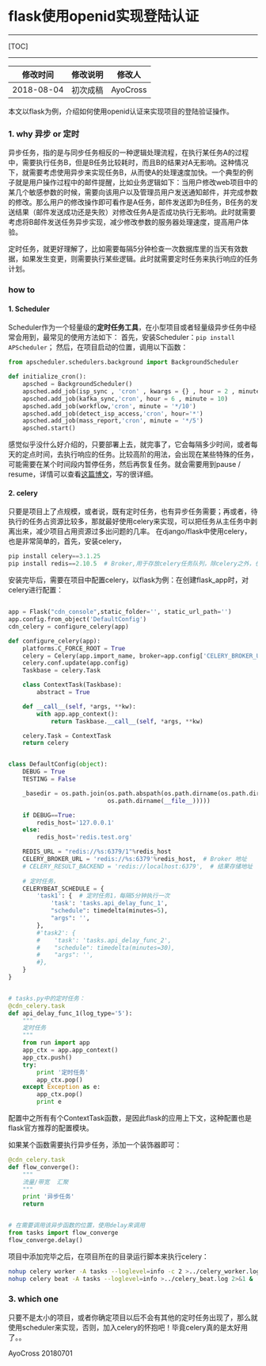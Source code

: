 # flask使用openid实现登陆认证

------

[TOC]

------

| 修改时间   |  修改说明  |  修改人  |
| --------   | :----: | :----:  |
| 2018-08-04     | 初次成稿 | AyoCross     |


本文以flask为例，介绍如何使用openid认证来实现项目的登陆验证操作。

### 1. why 异步 or 定时

异步任务，指的是与同步任务相反的一种逻辑处理流程，在执行某任务A的过程中，需要执行任务B，但是B任务比较耗时，而且B的结果对A无影响。这种情况下，就需要考虑使用异步来实现任务B，从而使A的处理速度加快。一个典型的例子就是用户操作过程中的邮件提醒，比如业务逻辑如下：当用户修改web项目中的某几个敏感参数的时候，需要向该用户以及管理员用户发送通知邮件，并完成参数的修改。那么用户的修改操作即可看作是A任务，邮件发送即为B任务，B任务的发送结果（邮件发送成功还是失败）对修改任务A是否成功执行无影响。此时就需要考虑将B邮件发送任务异步实现，减少修改参数的服务器处理速度，提高用户体验。

定时任务，就更好理解了，比如需要每隔5分钟检查一次数据库里的当天有效数据，如果发生变更，则需要执行某些逻辑。此时就需要定时任务来执行响应的任务计划。

###  how to

#### 1. Scheduler
Scheduler作为一个轻量级的**定时任务工具**，在小型项目或者轻量级异步任务中经常会用到，最常见的使用方法如下：
首先，安装Scheduler：`pip install APScheduler`；
然后，在项目启动的位置，调用以下函数：

```python
from apscheduler.schedulers.background import BackgroundScheduler

def initialize_cron():
    apsched = BackgroundScheduler()
    apsched.add_job(isp_sync , 'cron' , kwargs = {} , hour = 2 , minute = 10)
    apsched.add_job(kafka_sync,'cron', hour = 6 , minute = 10)
    apsched.add_job(workflow,'cron', minute = '*/10')
    apsched.add_job(detect_isp_access,'cron', hour='*')
    apsched.add_job(mass_report,'cron', minute = '*/5')
    apsched.start()
```

感觉似乎没什么好介绍的，只要部署上去，就完事了，它会每隔多少时间，或者每天的定点时间，去执行响应的任务。比较高阶的用法，会出现在某些特殊的任务，可能需要在某个时间段内暂停任务，然后再恢复任务。就会需要用到pause / resume，详情可以查看[这篇博文][1]，写的很详细。



#### 2. celery

只要是项目上了点规模，或者说，既有定时任务，也有异步任务需要；再或者，待执行的任务占资源比较多，那就最好使用celery来实现，可以把任务从主任务中剥离出来，减少项目占用资源过多出问题的几率。
在django/flask中使用celery，也是非常简单的，首先，安装celery，
```python
pip install celery==3.1.25
pip install redis==2.10.5  # Broker,用于存放celery任务队列，除celery之外，也可使用rabbitMQ/Zookeeper等
```
安装完毕后，需要在项目中配置celery，以flask为例：在创建flask_app时，对celery进行配置：
```python

app = Flask("cdn_console",static_folder='', static_url_path='')
app.config.from_object('DefaultConfig')
cdn_celery = configure_celery(app)

def configure_celery(app):
    platforms.C_FORCE_ROOT = True
    celery = Celery(app.import_name, broker=app.config['CELERY_BROKER_URL'])
    celery.conf.update(app.config)
    Taskbase = celery.Task

    class ContextTask(Taskbase):
        abstract = True

    def __call__(self, *args, **kw):
        with app.app_context():
            return Taskbase.__call__(self, *args, **kw)

    celery.Task = ContextTask
    return celery


class DefaultConfig(object):
    DEBUG = True
    TESTING = False

    _basedir = os.path.join(os.path.abspath(os.path.dirname(os.path.dirname(
                            os.path.dirname(__file__)))))

    if DEBUG==True:
        redis_host='127.0.0.1'
    else:
        redis_host='redis.test.org'

    REDIS_URL = "redis://%s:6379/1"%redis_host
    CELERY_BROKER_URL = 'redis://%s:6379'%redis_host,  # Broker 地址
    # CELERY_RESULT_BACKEND = 'redis://localhost:6379',  # 结果存储地址
    
    # 定时任务，
    CELERYBEAT_SCHEDULE = {
        'task1': {  # 定时任务1，每隔5分钟执行一次
            'task': 'tasks.api_delay_func_1',
            "schedule": timedelta(minutes=5),
            "args": '',
        },
        #'task2': {
        #    'task': 'tasks.api_delay_func_2',
        #    "schedule": timedelta(minutes=30),
        #    "args": '',
        #},
    }
} 


# tasks.py中的定时任务：
@cdn_celery.task
def api_delay_func_1(log_type='5'):
    """
    定时任务
    """
    from run import app
    app_ctx = app.app_context()
    app_ctx.push()
    try:
        print '定时任务'
        app_ctx.pop()
    except Exception as e:
        app_ctx.pop()
        print e   
```

配置中之所有有个ContextTask函数，是因此flask的应用上下文，这种配置也是flask官方推荐的配置模块。

如果某个函数需要执行异步任务，添加一个装饰器即可：
```python
@cdn_celery.task
def flow_converge():
    """
    流量/带宽  汇聚
    """
    print '异步任务'
    return


# 在需要调用该异步函数的位置，使用delay来调用
from tasks import flow_converge
flow_converge.delay()
```

项目中添加完毕之后，在项目所在的目录运行脚本来执行celery：
```bash
nohup celery worker -A tasks --loglevel=info -c 2 >../celery_worker.log 2>&1 &
nohup celery beat -A tasks --loglevel=info >../celery_beat.log 2>&1 &
```


### 3. which one

只要不是太小的项目，或者你确定项目以后不会有其他的定时任务出现了，那么就使用scheduler来实现，否则，加入celery的怀抱吧！毕竟celery真的是太好用了。。


AyoCross    20180701

[1]: http://debugo.com/apscheduler/
